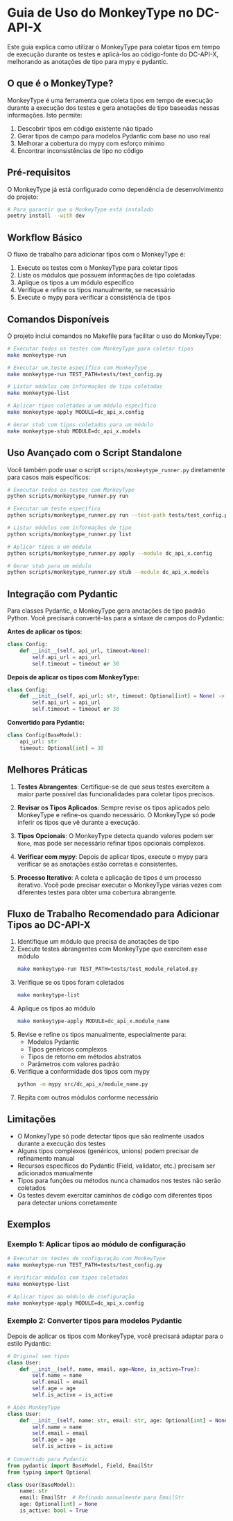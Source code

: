 # Guia de Uso do MonkeyType no DC-API-X

Este guia explica como utilizar o MonkeyType para coletar tipos em tempo de execução durante os testes e aplicá-los ao código-fonte do DC-API-X, melhorando as anotações de tipo para mypy e pydantic.

## O que é o MonkeyType?

MonkeyType é uma ferramenta que coleta tipos em tempo de execução durante a execução dos testes e gera anotações de tipo baseadas nessas informações. Isto permite:

1. Descobrir tipos em código existente não tipado
2. Gerar tipos de campo para modelos Pydantic com base no uso real
3. Melhorar a cobertura do mypy com esforço mínimo
4. Encontrar inconsistências de tipo no código

## Pré-requisitos

O MonkeyType já está configurado como dependência de desenvolvimento do projeto:

```bash
# Para garantir que o MonkeyType está instalado
poetry install --with dev
```

## Workflow Básico

O fluxo de trabalho para adicionar tipos com o MonkeyType é:

1. Execute os testes com o MonkeyType para coletar tipos
2. Liste os módulos que possuem informações de tipo coletadas
3. Aplique os tipos a um módulo específico
4. Verifique e refine os tipos manualmente, se necessário
5. Execute o mypy para verificar a consistência de tipos

## Comandos Disponíveis

O projeto inclui comandos no Makefile para facilitar o uso do MonkeyType:

```bash
# Executar todos os testes com MonkeyType para coletar tipos
make monkeytype-run

# Executar um teste específico com MonkeyType
make monkeytype-run TEST_PATH=tests/test_config.py

# Listar módulos com informações de tipo coletadas
make monkeytype-list

# Aplicar tipos coletados a um módulo específico
make monkeytype-apply MODULE=dc_api_x.config

# Gerar stub com tipos coletados para um módulo
make monkeytype-stub MODULE=dc_api_x.models
```

## Uso Avançado com o Script Standalone

Você também pode usar o script `scripts/monkeytype_runner.py` diretamente para casos mais específicos:

```bash
# Executar todos os testes com MonkeyType
python scripts/monkeytype_runner.py run

# Executar um teste específico
python scripts/monkeytype_runner.py run --test-path tests/test_config.py

# Listar módulos com informações de tipo
python scripts/monkeytype_runner.py list

# Aplicar tipos a um módulo
python scripts/monkeytype_runner.py apply --module dc_api_x.config

# Gerar stub para um módulo
python scripts/monkeytype_runner.py stub --module dc_api_x.models
```

## Integração com Pydantic

Para classes Pydantic, o MonkeyType gera anotações de tipo padrão Python. Você precisará convertê-las para a sintaxe de campos do Pydantic:

**Antes de aplicar os tipos:**
```python
class Config:
    def __init__(self, api_url, timeout=None):
        self.api_url = api_url
        self.timeout = timeout or 30
```

**Depois de aplicar os tipos com MonkeyType:**
```python
class Config:
    def __init__(self, api_url: str, timeout: Optional[int] = None) -> None:
        self.api_url = api_url
        self.timeout = timeout or 30
```

**Convertido para Pydantic:**
```python
class Config(BaseModel):
    api_url: str
    timeout: Optional[int] = 30
```

## Melhores Práticas

1. **Testes Abrangentes**: Certifique-se de que seus testes exercitem a maior parte possível das funcionalidades para coletar tipos precisos.

2. **Revisar os Tipos Aplicados**: Sempre revise os tipos aplicados pelo MonkeyType e refine-os quando necessário. O MonkeyType só pode inferir os tipos que vê durante a execução.

3. **Tipos Opcionais**: O MonkeyType detecta quando valores podem ser `None`, mas pode ser necessário refinar tipos opcionais complexos.

4. **Verificar com mypy**: Depois de aplicar tipos, execute o mypy para verificar se as anotações estão corretas e consistentes.

5. **Processo Iterativo**: A coleta e aplicação de tipos é um processo iterativo. Você pode precisar executar o MonkeyType várias vezes com diferentes testes para obter uma cobertura abrangente.

## Fluxo de Trabalho Recomendado para Adicionar Tipos ao DC-API-X

1. Identifique um módulo que precisa de anotações de tipo
2. Execute testes abrangentes com MonkeyType que exercitem esse módulo
   ```bash
   make monkeytype-run TEST_PATH=tests/test_module_related.py
   ```
3. Verifique se os tipos foram coletados
   ```bash
   make monkeytype-list
   ```
4. Aplique os tipos ao módulo
   ```bash
   make monkeytype-apply MODULE=dc_api_x.module_name
   ```
5. Revise e refine os tipos manualmente, especialmente para:
   - Modelos Pydantic
   - Tipos genéricos complexos
   - Tipos de retorno em métodos abstratos
   - Parâmetros com valores padrão
6. Verifique a conformidade dos tipos com mypy
   ```bash
   python -m mypy src/dc_api_x/module_name.py
   ```
7. Repita com outros módulos conforme necessário

## Limitações

- O MonkeyType só pode detectar tipos que são realmente usados durante a execução dos testes
- Alguns tipos complexos (genéricos, unions) podem precisar de refinamento manual
- Recursos específicos do Pydantic (Field, validator, etc.) precisam ser adicionados manualmente
- Tipos para funções ou métodos nunca chamados nos testes não serão coletados
- Os testes devem exercitar caminhos de código com diferentes tipos para detectar unions corretamente

## Exemplos

### Exemplo 1: Aplicar tipos ao módulo de configuração

```bash
# Executar os testes de configuração com MonkeyType
make monkeytype-run TEST_PATH=tests/test_config.py

# Verificar módulos com tipos coletados
make monkeytype-list

# Aplicar tipos ao módulo de configuração
make monkeytype-apply MODULE=dc_api_x.config
```

### Exemplo 2: Converter tipos para modelos Pydantic

Depois de aplicar os tipos com MonkeyType, você precisará adaptar para o estilo Pydantic:

```python
# Original sem tipos
class User:
    def __init__(self, name, email, age=None, is_active=True):
        self.name = name
        self.email = email
        self.age = age
        self.is_active = is_active

# Após MonkeyType
class User:
    def __init__(self, name: str, email: str, age: Optional[int] = None, is_active: bool = True) -> None:
        self.name = name
        self.email = email
        self.age = age
        self.is_active = is_active
        
# Convertido para Pydantic
from pydantic import BaseModel, Field, EmailStr
from typing import Optional

class User(BaseModel):
    name: str
    email: EmailStr  # Refinado manualmente para EmailStr
    age: Optional[int] = None
    is_active: bool = True 
